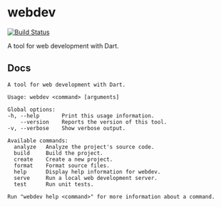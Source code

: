 # webdev

[![Build Status](https://travis-ci.org/devoncarew/webdev.svg?branch=master)](https://travis-ci.org/devoncarew/webdev)

A tool for web development with Dart.

## Docs

```
A tool for web development with Dart.

Usage: webdev <command> [arguments]

Global options:
-h, --help       Print this usage information.
    --version    Reports the version of this tool.
-v, --verbose    Show verbose output.

Available commands:
  analyze   Analyze the project's source code.
  build     Build the project.
  create    Create a new project.
  format    Format source files.
  help      Display help information for webdev.
  serve     Run a local web development server.
  test      Run unit tests.

Run "webdev help <command>" for more information about a command.
```
